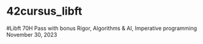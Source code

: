 # 42cursus_libft
#Libft 70H Pass with bonus Rigor, Algorithms & AI, Imperative programming November 30, 2023

